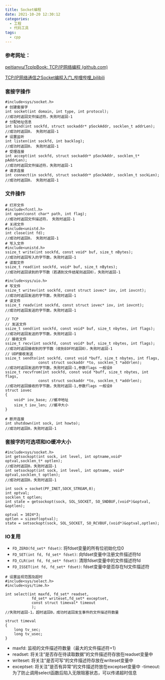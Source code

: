 ```yaml
---
title: Socket编程
date: 2021-10-20 12:30:12
categories:
  - 工程
  - 代码工具
tags:
  - cpp
---
```


### 参考网址：

[peitianyu/TcpIpBook: TCP/IP网络编程 (github.com)](https://github.com/peitianyu/TcpIpBook)

[TCP/IP网络通信之Socket编程入门_哔哩哔哩_bilibili](https://www.bilibili.com/video/BV1eg411G7pW?from=search&seid=9546660162554024003&spm_id_from=333.337.0.0)

### 套接字操作

```
#include<sys/socket.h>
# 创建套接字
int socket(int domain, int type, int protocol);
//成功时返回文件描述符，失败时返回-1
# 分配地址信息
int bind(int sockfd, struct sockaddr* pSockAddr, socklen_t addrLen);
//成功时返回0， 失败时返回-1
# 设置监听
int listen(int sockfd, int backlog);
//成功时返回0， 失败时返回-1
# 受理连接
int accept(int sockfd, struct sockaddr* pSockAddr, socklen_t* pAddrLen);
//成功时返回文件描述符，失败时返回-1
# 请求连接
int connect(in sockfd, struct sockaddr* pSockAddr, socklen_t sockLen);
//成功时返回0， 失败时返回-1
```

### 文件操作

```
# 打开文件
#include<fcntl.h>
int open(const char* path, int flag);
//成功时返回文件描述符， 失败时返回-1
# 关闭文件
#include<unistd.h>
int close(int fd);
//成功时返回0， 失败时返回-1
# 写入文件
#include<unistd.h>
ssize_t write(int sockfd, const void* buf, size_t nBytes);
//成功时返回写入的字节数，失败时返回-1
# 读取文件
ssize_t read(int sockfd, void* buf, size_t nBytes);
//成功时返回读到的字节数（若遇到文件结尾则返回0），失败时返回-1

#include<sys/uio.h>
# 写文件
ssize_t writev(int sockfd, const struct iovec* iov, int iovcnt);
//成功时返回发送的字节数，失败时返回-1
# 读文件
ssize_t readv(int sockfd, const struct iovec* iov, int iovcnt);
//成功时返回发送的字节数，失败时返回-1

// TCP
// 发送文件
ssize_t send(int sockfd, const void* buf, size_t nbytes, int flags);
//成功时返回发送的字节数，失败时返回-1
// 接收文件
ssize_t recv(int sockfd, const void* buf, size_t nbytes, int flags);
//成功时返回接收到的字节数（收到EOF时返回0），失败时返回-1
// UDP接收发送
ssize_t sendto(int sockfd, const void *buff, size_t nbytes, int flags,
	           const struct sockaddr *to, socklen_t *addrlen);
//成功时返回发送的字节数，失败时返回-1,参数flags 一般设0
ssize_t recvfrom(int sockfd, const void *buff, size_t nbytes, int flags,
	           const struct sockaddr *to, socklen_t *addrlen);
//成功时返回接收的字节数，失败时返回-1,参数flags 一般设0
struct iovec
{
    void* iov_base; //缓冲地址
    size_t iov_len; //缓冲大小
}

# 断开连接
int shutdown(int sock, int howto);
//成功时返回0，失败时返回-1
```

### 套接字的可选项和IO缓冲大小

```
#include<sys/socket.h>
int getsockopt(int sock, int level, int optname,void* optval,socklen_t* optlen);
//成功时返回0，失败时返回-1
int setsockopt(int sock, int level, int optname, void* optval,socklen_t optlen);
//成功时返回0，失败时返回-1
```

```
int sock = socket(PF_INET,SOCK_STREAM,0);
int optval;
socklen_t optlen;
int state = getsockopt(sock, SOL_SOCKET, SO_SNDBUF,(void*)&optval, &optlen);

optval = 1024*3;
optlen = sizeof(optval);
state = setsockopt(sock, SOL_SOCKET, SO_RCVBUF,(void*)&optval,optlen);
```

### IO复用

- `FD_ZERO(fd_set* fdset)`: 将fdset变量的所有位初始化位0
- `FD_SET(int fd, fd_set* fdset)`: 向fdset变量中注册文件描述符fd
- `FD_CLR(int fd, fd_set* fdset)`: 清除fdset变量中的文件描述符fd
- `FD_ISSET(int fd, fd_set* fdset)`: fdset变量中是否存在fd文件描述符

```
# 设置监视范围及超时
#include<sys/select.h>
#include<sys/time.h>

int select(int maxfd, fd_set* readset, 
            fd_set* writeset,fd_set* exceptset, 
            const struct timeval* timeout
            );
//失败时返回-1，超时返回0，成功时返回发生事件的文件描述符数量

struct timeval
{
    long tv_sec;
    long tv_usec;
}
```

- maxfd: 监视的文件描述符数量（最大的文件描述符+1）
- readset: 将关注“是否存在待读取数据”的文件描述符存放在readset变量中
- writeset: 将关注”是否可写“的文件描述符存放在writeset变量中
- exceptset: 将关注”是否有异常“的文件描述符放在exceptset变量中 -timeout: 为了防止调用select函数后陷入无限阻塞状态，可以传递超时信息


